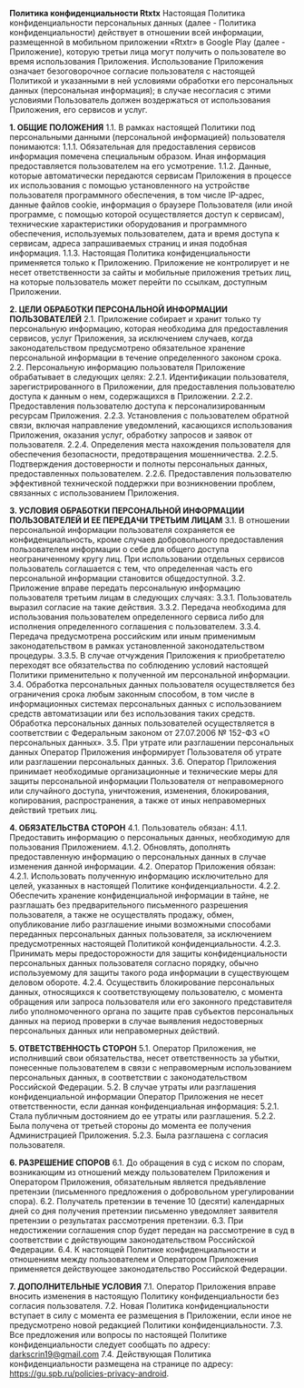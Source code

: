 
**Политика конфиденциальности Rtxtx**
Настоящая Политика конфиденциальности персональных данных (далее - Политика конфиденциальности) действует в отношении всей информации, размещенной в мобильном приложении «Rtxtr» в Google Play (далее - Приложение), которую третьи лица могут получить о пользователе во время использования Приложения.
Использование Приложения означает безоговорочное согласие пользователя с настоящей Политикой и указанными в ней условиями обработки его персональных данных (персональная информация); в случае несогласия с этими условиями Пользователь должен воздержаться от использования Приложения, его сервисов и услуг.

**1. ОБЩИЕ ПОЛОЖЕНИЯ**
1.1. В рамках настоящей Политики под персональными данными (персональной информацией) пользователя понимаются:
1.1.1.  Обязательная для предоставления сервисов информация помечена специальным образом. Иная информация предоставляется пользователем на его усмотрение.
1.1.2. Данные, которые автоматически передаются сервисам Приложения в процессе их использования с помощью установленного на устройстве пользователя программного обеспечения, в том числе IP-адрес, данные файлов cookie, информация о браузере Пользователя (или иной программе, с помощью которой осуществляется доступ к сервисам), технические характеристики оборудования и программного обеспечения, используемых пользователем, дата и время доступа к сервисам, адреса запрашиваемых страниц и иная подобная информация.
1.1.3. Настоящая Политика конфиденциальности применяется только к Приложению. Приложение не контролирует и не несет ответственности за сайты и мобильные приложения третьих лиц, на которые пользователь может перейти по ссылкам, доступным Приложении.

**2. ЦЕЛИ ОБРАБОТКИ ПЕРСОНАЛЬНОЙ ИНФОРМАЦИИ ПОЛЬЗОВАТЕЛЕЙ**
2.1. Приложение собирает и хранит только ту персональную информацию, которая необходима для предоставления сервисов, услуг Приложения, за исключением случаев, когда законодательством предусмотрено обязательное хранение персональной информации в течение определенного законом срока.
2.2. Персональную информацию пользователя Приложение обрабатывает в следующих целях:
2.2.1. Идентификации пользователя, зарегистрированного в Приложении, для предоставления пользователю доступа к данным о нем, содержащихся в Приложении.
2.2.2. Предоставления пользователю доступа к персонализированным ресурсам Приложения.
2.2.3. Установления с пользователем обратной связи, включая направление уведомлений, касающихся использования Приложения, оказания услуг, обработку запросов и заявок от пользователя.
2.2.4. Определения места нахождения пользователя для обеспечения безопасности, предотвращения мошенничества.
2.2.5. Подтверждения достоверности и полноты персональных данных, предоставленных пользователем.
2.2.6. Предоставления пользователю эффективной технической поддержки при возникновении проблем, связанных с использованием Приложения.

**3. УСЛОВИЯ ОБРАБОТКИ ПЕРСОНАЛЬНОЙ ИНФОРМАЦИИ ПОЛЬЗОВАТЕЛЕЙ И ЕЕ ПЕРЕДАЧИ ТРЕТЬИМ ЛИЦАМ**
3.1. В отношении персональной информации пользователя сохраняется ее конфиденциальность, кроме случаев добровольного предоставления пользователем информации о себе для общего доступа неограниченному кругу лиц. При использовании отдельных сервисов пользователь соглашается с тем, что определенная часть его персональной информации становится общедоступной.
3.2. Приложение вправе передать персональную информацию пользователя третьим лицам в следующих случаях:
3.3.1. Пользователь выразил согласие на такие действия.
3.3.2. Передача необходима для использования пользователем определенного сервиса либо для исполнения определенного соглашения с пользователем.
3.3.4. Передача предусмотрена российским или иным применимым законодательством в рамках установленной законодательством процедуры.
3.3.5. В случае отчуждения Приложения к приобретателю переходят все обязательства по соблюдению условий настоящей Политики применительно к полученной им персональной информации.
3.4. Обработка персональных данных пользователя осуществляется без ограничения срока любым законным способом, в том числе в информационных системах персональных данных с использованием средств автоматизации или без использования таких средств. Обработка персональных данных пользователей осуществляется в соответствии с Федеральным законом от 27.07.2006 № 152-ФЗ «О персональных данных».
3.5. При утрате или разглашении персональных данных Оператор Приложения информирует Пользователя об утрате или разглашении персональных данных.
3.6. Оператор Приложения принимает необходимые организационные и технические меры для защиты персональной информации Пользователя от неправомерного или случайного доступа, уничтожения, изменения, блокирования, копирования, распространения, а также от иных неправомерных действий третьих лиц.

**4. ОБЯЗАТЕЛЬСТВА СТОРОН**
4.1. Пользователь обязан:
4.1.1. Предоставить информацию о персональных данных, необходимую для пользования Приложением.
4.1.2. Обновлять, дополнять предоставленную информацию о персональных данных в случае изменения данной информации.
4.2. Оператор Приложения обязан:
4.2.1. Использовать полученную информацию исключительно для целей, указанных в настоящей Политике конфиденциальности.
4.2.2. Обеспечить хранение конфиденциальной информации в тайне, не разглашать без предварительного письменного разрешения пользователя, а также не осуществлять продажу, обмен, опубликование либо разглашение иными возможными способами переданных персональных данных пользователя, за исключением предусмотренных настоящей Политикой конфиденциальности.
4.2.3. Принимать меры предосторожности для защиты конфиденциальности персональных данных пользователя согласно порядку, обычно используемому для защиты такого рода информации в существующем деловом обороте.
4.2.4. Осуществить блокирование персональных данных, относящихся к соответствующему пользователю, с момента обращения или запроса пользователя или его законного представителя либо уполномоченного органа по защите прав субъектов персональных данных на период проверки в случае выявления недостоверных персональных данных или неправомерных действий.

**5. ОТВЕТСТВЕННОСТЬ СТОРОН**
5.1. Оператор Приложения, не исполнивший свои обязательства, несет ответственность за убытки, понесенные пользователем в связи с неправомерным использованием персональных данных, в соответствии с законодательством Российской Федерации.
5.2. В случае утраты или разглашения конфиденциальной информации Оператор Приложения не несет ответственности, если данная конфиденциальная информация:
5.2.1. Стала публичным достоянием до ее утраты или разглашения.
5.2.2. Была получена от третьей стороны до момента ее получения Администрацией Приложения.
5.2.3. Была разглашена с согласия пользователя.

**6. РАЗРЕШЕНИЕ СПОРОВ**
6.1. До обращения в суд с иском по спорам, возникающим из отношений между пользователем Приложения и Оператором Приложения, обязательным является предъявление претензии (письменного предложения о добровольном урегулировании спора).
6.2. Получатель претензии в течение 10 (десяти) календарных дней со дня получения претензии письменно уведомляет заявителя претензии о результатах рассмотрения претензии.
6.3. При недостижении соглашения спор будет передан на рассмотрение в суд в соответствии с действующим законодательством Российской Федерации.
6.4. К настоящей Политике конфиденциальности и отношениям между пользователем и Оператором Приложения применяется действующее законодательство Российской Федерации.

**7. ДОПОЛНИТЕЛЬНЫЕ УСЛОВИЯ**
7.1. Оператор Приложения вправе вносить изменения в настоящую Политику конфиденциальности без согласия пользователя.
7.2. Новая Политика конфиденциальности вступает в силу с момента ее размещения в Приложении, если иное не предусмотрено новой редакцией Политики конфиденциальности.
7.3. Все предложения или вопросы по настоящей Политике конфиденциальности следует сообщать по адресу: darkscrin19@gmail.com
7.4. Действующая Политика конфиденциальности размещена на странице по адресу: https://gu.spb.ru/policies-privacy-android.


